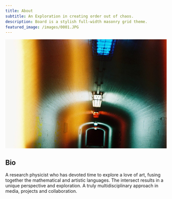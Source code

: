 ```yaml
---
title: About
subtitle: An Exploration in creating order out of chaos.
description: Board is a stylish full-width masonry grid theme.
featured_image: /images/0001.JPG
---
```


![](/images/0001.JPG)

## Bio

A research physicist who has devoted time to explore a love of art, fusing together the mathematical and artistic languages. The intersect results in a unique perspective and exploration. A truly multidisciplinary approach in media, projects and collaboration.
